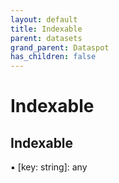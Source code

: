 ```yaml
---
layout: default
title: Indexable
parent: datasets
grand_parent: Dataspot
has_children: false
---
```


# Indexable

## Indexable

▪ [key: string]: any
